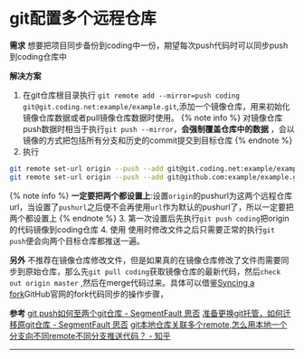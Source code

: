 # git配置多个远程仓库

**需求**
想要把项目同步备份到coding中一份，期望每次push代码时可以同步push到coding仓库中

**解决方案**

1. 在git仓库根目录执行
`git remote add --mirror=push coding git@git.coding.net:example/example.git`,添加一个镜像仓库，用来初始化镜像仓库数据或者pull镜像仓库数据时使用。
{% note info %}
对镜像仓库push数据时相当于执行`git push --mirror`，**会强制覆盖仓库中的数据** ，会以镜像的方式把包括所有分支和历史的commit提交到目标仓库
{% endnote %}
2. 执行
```bash
git remote set-url origin --push --add git@git.coding.net:example/example.git
git remote set-url origin --push --add git@github.com:example/example.git
```
 {% note info %}
**一定要把两个都设置上**:设置`origin`的pushurl为这两个远程仓库url，当设置了`pushurl`之后便不会再使用`url`作为默认的pushurl了，所以一定要把两个都设置上
{% endnote %}
3. 第一次设置后先执行`git push coding`把origin的代码镜像到coding仓库
4. 使用
 使用时修改文件之后只需要正常的执行`git push`便会向两个目标仓库都推送一遍。

**另外**
不推荐在镜像仓库修改文件，但是如果真的在镜像仓库修改了文件而需要同步到原始仓库，那么先`git pull coding`获取镜像仓库的最新代码，然后`check out origin master` ,然后在merge代码过来。具体可以借鉴[Syncing a fork](https://help.github.com/articles/syncing-a-fork/)GitHub官网的fork代码同步的操作步骤，

**参考**
[git push如何至两个git仓库 - SegmentFault 思否](https://segmentfault.com/q/1010000000646988)
[准备更换git托管，如何迁移原git仓库 - SegmentFault 思否](https://segmentfault.com/q/1010000000124379)
[git本地仓库关联多个remote,怎么用本地一个分支向不同remote不同分支推送代码？ - 知乎](https://www.zhihu.com/question/46543115)

---
